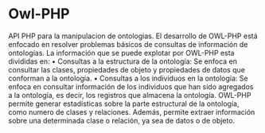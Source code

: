 # Owl-PHP
API PHP para la manipulacion de ontologias.
El desarrollo de OWL-PHP está enfocado en resolver problemas básicos de consultas de información de ontologías. La información que se puede explotar por OWL-PHP esta divididas en:
    •	Consultas a la estructura de la ontología: Se enfoca en consultar las clases, propiedades de objeto y propiedades de datos que       conforman a la ontología. 
    •	Consultas a los individuos en la ontología: Se enfoca en consultar información de los individuos que han sido agregados a la ontología, es decir, los registros que almacena la ontología. 
OWL-PHP permite generar estadísticas sobre la parte estructural de la ontología, como numero de clases y relaciones. Además, permite extraer información sobre una determinada clase o relación, ya sea de datos o de objeto. 
